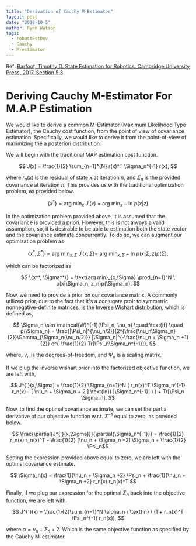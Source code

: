 ```yaml
---
title: "Derivation of Cauchy M-Estimator"
layout: post
date: "2018-10-5"
author: Ryan Watson
tags:
  - robustEstDev
  - Cauchy
  - M-estimator
---
```


Ref:  <a href="http://asrl.utias.utoronto.ca/~tdb/bib/barfoot_ser17.pdf">Barfoot, Timothy D. State Estimation for Robotics. Cambridge University Press, 2017. Section 5.3</a>


# Deriving Cauchy M-Estimator For M.A.P Estimation

We would like to derive a common M-Estimator (Maximum Likelihood Type Estimator), the Cauchy cost function, from the point of view of covariance estimation. Specifically, we would like to derive it from the point-of-view of maximizing the a posteriori distribution.
<br>


We will begin with the traditional MAP estimation cost function.

$$ J(x) = \frac{1}{2} \sum_{n=1}^{N} r(x)^T \Sigma_n^{-1} r(x), $$

where $r_n(x)$ is the residual of state $x$ at iteration $n$, and $\Sigma_n$ is the provided covariance at iteration $n$. This provides us with the traditional optimization problem, as provided below.

$$ \{x^{*}\} = \text{arg min}_x \ J^{'}(x) \ = \ \text{arg min}_x -\text{ln} \ p(x|z) $$

In the optimization problem provided above, it is assumed that the covariance is provided a priori. However, this is not always a valid assumption, so, it is desirable to be able to estimation both the state vector and the covariance estimate concurrently. To do so, we can augment our optimization problem as

$$ \{x^*, \Sigma^*\} = \text{arg min}_{x,\Sigma} \ J^{'}(x,\Sigma) = \ \text{arg min}_{x,\Sigma} -\text{ln} \ p(x|\Sigma, z)p(\Sigma), $$

which can be factorized as

$$ \{x^*, \Sigma^*\} = \text{arg min}_{x,\Sigma} \prod_{n=1}^N \ p(x|\Sigma_n, z_n)p(\Sigma_n). $$


Now, we need to provide a prior on our covariance matrix. A commonly utilized prior, due to the fact that it's a conjugate proir to symmetric nonnegative-definite matrices, is the <a href="https://en.wikipedia.org/wiki/Wishart_distribution">Inverse Wishart distribution</a>, which is defined as,

$$ \Sigma_n \sim \mathcal{W}^{-1}(\Psi_n, \nu_n) \quad \text{if} \quad p(\Sigma_n) = \frac{|\Psi_n|^{\nu_n/2}}{2^{\frac{\nu_n\Sigma_n}{2}}\Gamma_{\Sigma_n(\nu_n/2)}} |\Sigma_n|^{-\frac{\nu_n + \Sigma_n +1}{2}} e^{-\frac{1}{2} Tr[\Psi_n\Sigma_n^{-1}]}, $$

where, $\nu_n$ is the degrees-of-freedom, and $\Psi_n$ is a scaling matrix.


If we plug the inverse wishart prior into the factorized objective function, we are left with,

$$ J^{'}(x,\Sigma) = \frac{1}{2} \Sigma_{n=1}^N ( r_n(x)^T \Sigma_n^{-1} r_n(x) - [ \nu_n + \Sigma_n + 2 ] \text{ln}( |\Sigma_n^{-1}| ) ) + Tr[\Psi_n \Sigma_n]. $$

Now, to find the optimal covariance estimate, we can set the partial derivative of our objective function w.r.t. $\Sigma^{-1}$ equal to zero, as provided below.

$$ \frac{\partial{J^{'}(x,\Sigma)}}{\partial{\Sigma_n^{-1}}}  = \frac{1}{2} r_n(x) r_n(x)^T - \frac{1}{2} [\nu_n + \Sigma_n +2] \Sigma_n + \frac{1}{2} \Psi_n$$

Setting the expression provided above equal to zero, we are left with the optimal covariance estimate.

$$ \Sigma_n(x) = \frac{1}{\nu_n + \Sigma_n +2} \Psi_n + \frac{1}{\nu_n + \Sigma_n +2} r_n(x) r_n(x)^T $$


Finally, if we plug our expression for the optimal $\Sigma_n$ back into the objective function, we are left with,

$$ J^{'}(x) = \frac{1}{2}\sum_{n=1}^N \alpha_n \ \text{ln} \ (1 + r_n(x)^T \Psi_n^{-1} r_n(x)), $$

where $\alpha = \nu_n + \Sigma_n + 2$. Which is the same objective function as specified by the Cauchy M-estimator.
